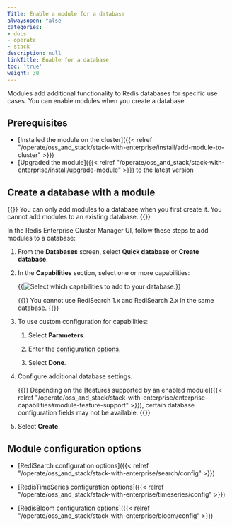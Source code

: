 ```yaml
---
Title: Enable a module for a database
alwaysopen: false
categories:
- docs
- operate
- stack
description: null
linkTitle: Enable for a database
toc: 'true'
weight: 30
---
```


Modules add additional functionality to Redis databases for specific use cases. You can enable modules when you create a database.

## Prerequisites

- [Installed the module on the cluster]({{< relref "/operate/oss_and_stack/stack-with-enterprise/install/add-module-to-cluster" >}})
- [Upgraded the module]({{< relref "/operate/oss_and_stack/stack-with-enterprise/install/upgrade-module" >}}) to the latest version

## Create a database with a module

{{<note>}}
You can only add modules to a database when you first create it. You cannot add modules to an existing database.
{{</note>}}

In the Redis Enterprise Cluster Manager UI, follow these steps to add modules to a database:

1. From the **Databases** screen, select **Quick database** or **Create database**.

1. In the **Capabilities** section, select one or more capabilities:

    {{<image filename="images/rs/screenshots/databases/quick-db-capabilities-7-8-2.png" alt="Select which capabilities to add to your database.">}}

    {{<note>}}
You cannot use RediSearch 1.x and RediSearch 2.x in the same database.
    {{</note>}}

1. To use custom configuration for capabilities:

    1. Select **Parameters**.
    
    1. Enter the [configuration options](#module-configuration-options).
    
    1. Select **Done**.

1. Configure additional database settings.

    {{<note>}}
Depending on the [features supported by an enabled module]({{< relref "/operate/oss_and_stack/stack-with-enterprise/enterprise-capabilities#module-feature-support" >}}), certain database configuration fields may not be available.
    {{</note>}}

1. Select **Create**.

## Module configuration options

- [RediSearch configuration options]({{< relref "/operate/oss_and_stack/stack-with-enterprise/search/config" >}})

- [RedisTimeSeries configuration options]({{< relref "/operate/oss_and_stack/stack-with-enterprise/timeseries/config" >}})

- [RedisBloom configuration options]({{< relref "/operate/oss_and_stack/stack-with-enterprise/bloom/config" >}})